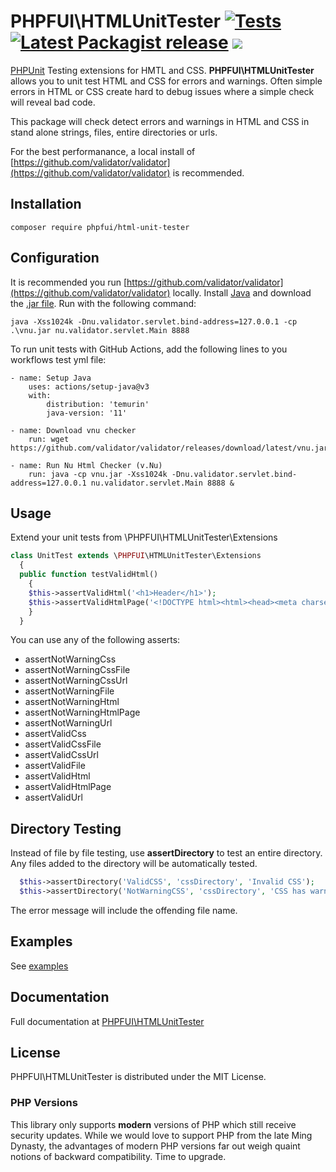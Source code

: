 # PHPFUI\HTMLUnitTester [![Tests](https://github.com/phpfui/HTMLUnitTester/actions/workflows/tests.yml/badge.svg)](https://github.com/phpfui/HTMLUnitTester/actions?query=workflow%3Atests) [![Latest Packagist release](https://img.shields.io/packagist/v/phpfui/html-unit-tester.svg)](https://packagist.org/packages/phpfui/html-unit-tester) ![](https://img.shields.io/badge/PHPStan-level%206-brightgreen.svg?style=flat)

[PHPUnit](https://phpunit.de/) Testing extensions for HMTL and CSS. **PHPFUI\HTMLUnitTester** allows you to unit test HTML and CSS for errors and warnings. Often simple errors in HTML or CSS create hard to debug issues where a simple check will reveal bad code.

This package will check detect errors and warnings in HTML and CSS in stand alone strings, files, entire directories or urls.

For the best performanance, a local install of [https://github.com/validator/validator](https://github.com/validator/validator) is recommended.
## Installation
```
composer require phpfui/html-unit-tester
```
## Configuration
It is recommended you run [https://github.com/validator/validator](https://github.com/validator/validator) locally. Install [Java](https://www.java.com/ES/download/) and download the [.jar file](https://github.com/validator/validator/releases). Run with the following command:
```
java -Xss1024k -Dnu.validator.servlet.bind-address=127.0.0.1 -cp .\vnu.jar nu.validator.servlet.Main 8888
```
To run unit tests with GitHub Actions, add the following lines to you workflows test yml file:
```
- name: Setup Java
	uses: actions/setup-java@v3
	with:
		distribution: 'temurin'
		java-version: '11'

- name: Download vnu checker
	run: wget https://github.com/validator/validator/releases/download/latest/vnu.jar

- name: Run Nu Html Checker (v.Nu)
	run: java -cp vnu.jar -Xss1024k -Dnu.validator.servlet.bind-address=127.0.0.1 nu.validator.servlet.Main 8888 &
```
## Usage
Extend your unit tests from \PHPFUI\HTMLUnitTester\Extensions
```php
class UnitTest extends \PHPFUI\HTMLUnitTester\Extensions
  {
  public function testValidHtml()
    {
    $this->assertValidHtml('<h1>Header</h1>');
    $this->assertValidHtmlPage('<!DOCTYPE html><html><head><meta charset="utf-8"/><title>Title</title></head><body><div>This is a test</div></body></html>');
    }
  }
```
You can use any of the following asserts:
- assertNotWarningCss
- assertNotWarningCssFile
- assertNotWarningCssUrl
- assertNotWarningFile
- assertNotWarningHtml
- assertNotWarningHtmlPage
- assertNotWarningUrl
- assertValidCss
- assertValidCssFile
- assertValidCssUrl
- assertValidFile
- assertValidHtml
- assertValidHtmlPage
- assertValidUrl

## Directory Testing
Instead of file by file testing, use **assertDirectory** to test an entire directory. Any files added to the directory will be automatically tested.
```php
  $this->assertDirectory('ValidCSS', 'cssDirectory', 'Invalid CSS');
  $this->assertDirectory('NotWarningCSS', 'cssDirectory', 'CSS has warnings');
```
The error message will include the offending file name.

## Examples
See [examples](https://github.com/phpfui/HTMLUnitTester/blob/master/tests/UnitTest.php)

## Documentation

Full documentation at [PHPFUI\HTMLUnitTester](http://phpfui.com/?p=d&n=PHPFUI%5CHTMLUnitTester)

## License
PHPFUI\HTMLUnitTester is distributed under the MIT License.

### PHP Versions
This library only supports **modern** versions of PHP which still receive security updates. While we would love to support PHP from the late Ming Dynasty, the advantages of modern PHP versions far out weigh quaint notions of backward compatibility. Time to upgrade.

